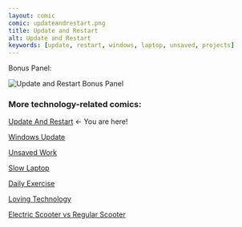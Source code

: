 ```yaml
---
layout: comic
comic: updateandrestart.png
title: Update and Restart
alt: Update and Restart
keywords: [update, restart, windows, laptop, unsaved, projects]
---
```




Bonus Panel:

![Update and Restart Bonus Panel](/images/updateandrestart_bonus.png)


### More technology-related comics:

[Update And Restart](https://lolnein.com/2018/01/26/updateandrestart/) <- You are here!

[Windows Update](https://lolnein.com/2018/06/14/windowsupdate/)

[Unsaved Work](https://lolnein.com/2018/06/18/unsavedwork/)

[Slow Laptop](https://lolnein.com/2018/08/30/slowlaptop/)

[Daily Exercise](https://lolnein.com/2019/05/28/dailyexercise/)

[Loving Technology](https://lolnein.com/2019/11/06/lovingtechnology/)

[Electric Scooter vs Regular Scooter](https://lolnein.com/2019/11/12/electricscootervsregularscooter/)
